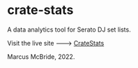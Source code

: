 # crate-stats
A data analytics tool for Serato DJ set lists.

Visit the live site ---> [CrateStats](http://www.cratestats.com)

Marcus McBride, 2022.
